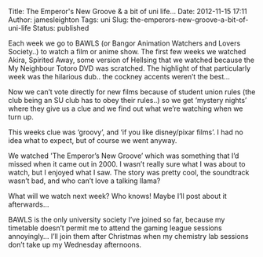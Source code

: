 Title: The Emperor's New Groove & a bit of uni life…
Date: 2012-11-15 17:11
Author: jamesleighton
Tags: uni
Slug: the-emperors-new-groove-a-bit-of-uni-life
Status: published

Each week we go to BAWLS (or Bangor Animation Watchers and Lovers Society..) to watch a film or anime show. The first few weeks we watched Akira, Spirited Away, some version of Hellsing that we watched because the My Neighbour Totoro DVD was scratched. The highlight of that particularly week was the hilarious dub.. the cockney accents weren’t the best…

Now we can’t vote directly for new films because of student union rules (the club being an SU club has to obey their rules..) so we get ‘mystery nights’ where they give us a clue and we find out what we’re watching when we turn up.

This weeks clue was ‘groovy’, and ‘if you like disney/pixar films’. I had no idea what to expect, but of course we went anyway.

We watched 'The Emperor’s New Groove’ which was something that I’d missed when it came out in 2000. I wasn’t really sure what I was about to watch, but I enjoyed what I saw. The story was pretty cool, the soundtrack wasn’t bad, and who can’t love a talking llama?

What will we watch next week? Who knows! Maybe I’ll post about it afterwards…

BAWLS is the only university society I’ve joined so far, because my timetable doesn’t permit me to attend the gaming league sessions annoyingly… I’ll join them after Christmas when my chemistry lab sessions don’t take up my Wednesday afternoons.
